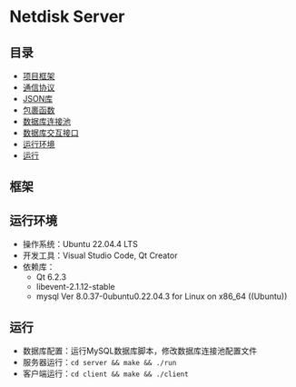 # Netdisk Server

## 目录
* [项目框架](#框架)
* [通信协议](msg/README.md)
* [JSON库](json/README.md)
* [包裹函数](wrap/README.md)
* [数据库连接池](mysql/README.md)
* [数据库交互接口](idatabase/README.md)
* [运行环境](#运行环境)
* [运行](#运行)

<span id="框架"></span>
## 框架

<span id="运行环境"></span>
## 运行环境
* 操作系统：Ubuntu 22.04.4 LTS
* 开发工具：Visual Studio Code, Qt Creator
* 依赖库：
    - Qt 6.2.3
    - libevent-2.1.12-stable
    - mysql  Ver 8.0.37-0ubuntu0.22.04.3 for Linux on x86_64 ((Ubuntu))

<span id="运行"></span>
## 运行
* 数据库配置：运行MySQL数据库脚本，修改数据库连接池配置文件
* 服务器运行：`cd server && make && ./run`
* 客户端运行：`cd client && make && ./client`